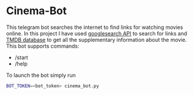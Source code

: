 # Cinema-Bot
This telegram bot searches the internet to find links for watching movies online.
In this project I have used [googlesearch API](https://github.com/MarioVilas/googlesearch) to search for links and [TMDB database](https://www.themoviedb.org/) to get all the supplementary information about the movie.
This bot supports commands:
* /start
* /help

To launch the bot simply run
```bash
BOT_TOKEN=<bot_token> cinema_bot.py
```
